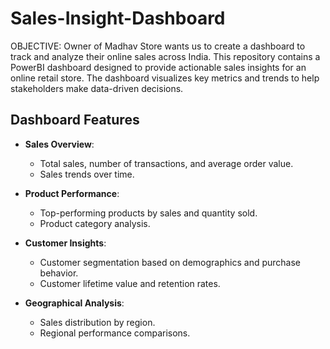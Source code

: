 # Sales-Insight-Dashboard
OBJECTIVE:
Owner of Madhav Store wants us to create a dashboard to track and analyze their online sales across India.
This repository contains a PowerBI dashboard designed to provide actionable sales insights for an online retail store. The dashboard visualizes key metrics and trends to help stakeholders make data-driven decisions.


## Dashboard Features
- **Sales Overview**:
  - Total sales, number of transactions, and average order value.
  - Sales trends over time.

- **Product Performance**:
  - Top-performing products by sales and quantity sold.
  - Product category analysis.

- **Customer Insights**:
  - Customer segmentation based on demographics and purchase behavior.
  - Customer lifetime value and retention rates.

- **Geographical Analysis**:
  - Sales distribution by region.
  - Regional performance comparisons.




